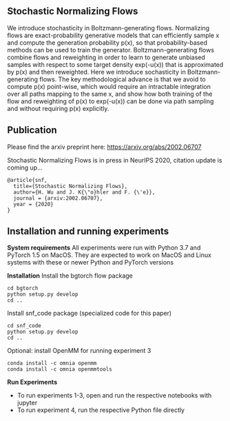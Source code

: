 Stochastic Normalizing Flows
----------------------------
We introduce stochasticity in Boltzmann-generating flows. Normalizing flows are exact-probability generative models that can efficiently sample x and compute the generation probability p(x), so that probability-based methods can be used to train the generator. Boltzmann-generating flows combine flows and reweighting in order to learn to generate unbiased samples with respect to some target density exp(-u(x)) that is approximated by p(x) and then reweighted. Here we introduce sochasticity in Boltzmann-generating flows. The key methodological advance is that we avoid to compute p(x) point-wise, which would require an intractable integration over all paths mapping to the same x, and show how both training of the flow and reweighting of p(x) to exp(-u(x)) can be done via path sampling and without requiring p(x) explicitly.

Publication
-----------
Please find the arxiv preprint here:
https://arxiv.org/abs/2002.06707

Stochastic Normalizing Flows is in press in NeurIPS 2020, citation update is coming up...
```
@article{snf,
  title={Stochastic Normalizing Flows},
  author={H. Wu and J. K{\"o}hler and F. {\'e}},
  journal = {arxiv:2002.06707},
  year = {2020}
}
```


Installation and running experiments
------------
**System requirements**
All experiments were run with Python 3.7 and PyTorch 1.5 on MacOS.
They are expected to work on MacOS and Linux systems with these or newer Python and PyTorch versions

**Installation**
Install the bgtorch flow package
```
cd bgtorch
python setup.py develop
cd ..
```

Install snf_code package (specialized code for this paper)
```
cd snf_code
python setup.py develop
cd ..
```

Optional: install OpenMM for running experiment 3
```
conda install -c omnia openmm 
conda install -c omnia openmmtools 
```

**Run Experiments**
* To run experiments 1-3, open and run the respective notebooks with jupyter
* To run experiment 4, run the respective Python file directly

